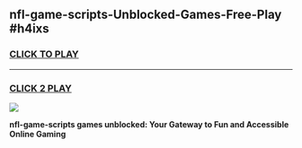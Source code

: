 
## nfl-game-scripts-Unblocked-Games-Free-Play #h4ixs
<h3>
<a href="https://us.freeplayer.one?title=nfl-game-scripts&ref=9M">CLICK TO PLAY</a></h3>
<hr>

<h3>
<a href="https://us.freeplayer.one?title=nfl-game-scripts&ref=9M">CLICK 2 PLAY</a>
  
</h3>

<a href="https://us.freeplayer.one?title=nfl-game-scripts&ref=9M"><img src="https://clearcache.store/games.png"></a>


**nfl-game-scripts games unblocked: Your Gateway to Fun and Accessible Online Gaming**
